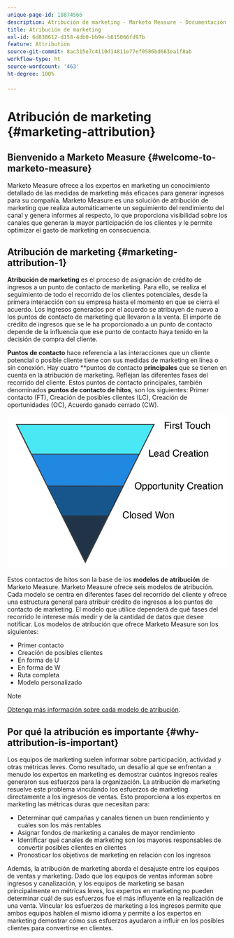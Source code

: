 ```yaml
---
unique-page-id: 18874566
description: Atribución de marketing - Marketo Measure - Documentación del producto
title: Atribución de marketing
exl-id: 6d838612-d158-4db0-bb9e-b615066fd97b
feature: Attribution
source-git-commit: 8ac315e7c4110d14811e77ef0586bd663ea1f8ab
workflow-type: ht
source-wordcount: '463'
ht-degree: 100%

---
```


# Atribución de marketing {#marketing-attribution}

## Bienvenido a Marketo Measure {#welcome-to-marketo-measure}

Marketo Measure ofrece a los expertos en marketing un conocimiento detallado de las medidas de marketing más eficaces para generar ingresos para su compañía. Marketo Measure es una solución de atribución de marketing que realiza automáticamente un seguimiento del rendimiento del canal y genera informes al respecto, lo que proporciona visibilidad sobre los canales que generan la mayor participación de los clientes y le permite optimizar el gasto de marketing en consecuencia.

## Atribución de marketing {#marketing-attribution-1}

**Atribución de marketing** es el proceso de asignación de crédito de ingresos a un punto de contacto de marketing. Para ello, se realiza el seguimiento de todo el recorrido de los clientes potenciales, desde la primera interacción con su empresa hasta el momento en que se cierra el acuerdo. Los ingresos generados por el acuerdo se atribuyen de nuevo a los puntos de contacto de marketing que llevaron a la venta. El importe de crédito de ingresos que se le ha proporcionado a un punto de contacto depende de la influencia que ese punto de contacto haya tenido en la decisión de compra del cliente.

**Puntos de contacto** hace referencia a las interacciones que un cliente potencial o posible cliente tiene con sus medidas de marketing en línea o sin conexión. Hay cuatro **puntos de contacto **principales** que se tienen en cuenta en la atribución de marketing. Reflejan las diferentes fases del recorrido del cliente. Estos puntos de contacto principales, también denominados **puntos de contacto de hitos**, son los siguientes: Primer contacto (FT), Creación de posibles clientes (LC), Creación de oportunidades (OC), Acuerdo ganado cerrado (CW).

![](assets/1.png)

Estos contactos de hitos son la base de los **modelos de atribución** de Marketo Measure. Marketo Measure ofrece seis modelos de atribución. Cada modelo se centra en diferentes fases del recorrido del cliente y ofrece una estructura general para atribuir crédito de ingresos a los puntos de contacto de marketing. El modelo que utilice dependerá de qué fases del recorrido le interese más medir y de la cantidad de datos que desee notificar. Los modelos de atribución que ofrece Marketo Measure son los siguientes:

* Primer contacto
* Creación de posibles clientes
* En forma de U
* En forma de W
* Ruta completa
* Modelo personalizado

>[!NOTE]
>
>[Obtenga más información sobre cada modelo de atribución](/help/introduction-to-marketo-measure/overview-resources/marketo-measure-attribution-models.md).

## Por qué la atribución es importante {#why-attribution-is-important}

Los equipos de marketing suelen informar sobre participación, actividad y otras métricas leves. Como resultado, un desafío al que se enfrentan a menudo los expertos en marketing es demostrar cuántos ingresos reales generaron sus esfuerzos para la organización. La atribución de marketing resuelve este problema vinculando los esfuerzos de marketing directamente a los ingresos de ventas. Esto proporciona a los expertos en marketing las métricas duras que necesitan para:

* Determinar qué campañas y canales tienen un buen rendimiento y cuáles son los más rentables
* Asignar fondos de marketing a canales de mayor rendimiento
* Identificar qué canales de marketing son los mayores responsables de convertir posibles clientes en clientes
* Pronosticar los objetivos de marketing en relación con los ingresos

Además, la atribución de marketing aborda el desajuste entre los equipos de ventas y marketing. Dado que los equipos de ventas informan sobre ingresos y canalización, y los equipos de marketing se basan principalmente en métricas leves, los expertos en marketing no pueden determinar cuál de sus esfuerzos fue el más influyente en la realización de una venta. Vincular los esfuerzos de marketing a los ingresos permite que ambos equipos hablen el mismo idioma y permite a los expertos en marketing demostrar cómo sus esfuerzos ayudaron a influir en los posibles clientes para convertirse en clientes.
